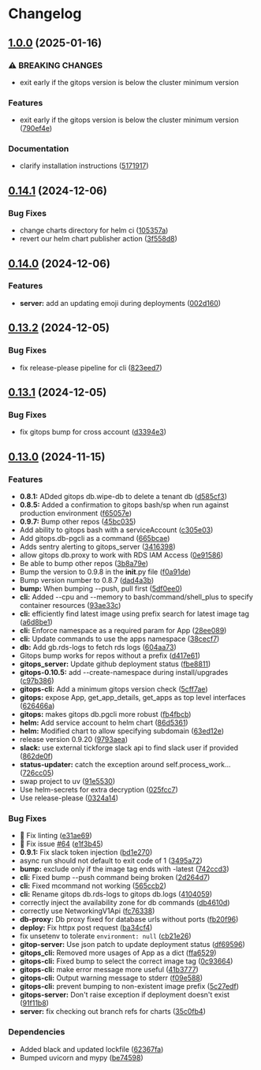 # Changelog

## [1.0.0](https://github.com/uptick/gitops/compare/cli-v0.14.1...cli-v1.0.0) (2025-01-16)


### ⚠ BREAKING CHANGES

* exit early if the gitops version is below the cluster minimum version

### Features

* exit early if the gitops version is below the cluster minimum version ([790ef4e](https://github.com/uptick/gitops/commit/790ef4e75b92b5a68fdddc0b0d215a224ac6b5c0))


### Documentation

* clarify installation instructions ([5171917](https://github.com/uptick/gitops/commit/517191793c3a73eff9a02cb6bdd9ffe1bbaf2ee8))

## [0.14.1](https://github.com/uptick/gitops/compare/cli-v0.14.0...cli-v0.14.1) (2024-12-06)


### Bug Fixes

* change charts directory for helm ci ([105357a](https://github.com/uptick/gitops/commit/105357a831f9efdf4f743fc5abc7937aa0d266f0))
* revert our helm chart publisher action ([3f558d8](https://github.com/uptick/gitops/commit/3f558d85d631e3384a2417a20fd32f25a94fc13e))

## [0.14.0](https://github.com/uptick/gitops/compare/cli-v0.13.2...cli-v0.14.0) (2024-12-06)


### Features

* **server:** add an updating emoji during deployments ([002d160](https://github.com/uptick/gitops/commit/002d160daa4a90ebf158cd3e0fc224cb3854baba))

## [0.13.2](https://github.com/uptick/gitops/compare/cli-v0.13.1...cli-v0.13.2) (2024-12-05)


### Bug Fixes

* fix release-please pipeline for cli ([823eed7](https://github.com/uptick/gitops/commit/823eed79a8654f91f0bf521f70a63ae31d09e228))

## [0.13.1](https://github.com/uptick/gitops/compare/cli-v0.13.0...cli-v0.13.1) (2024-12-05)


### Bug Fixes

* fix gitops bump for cross account ([d3394e3](https://github.com/uptick/gitops/commit/d3394e3214d104c323fb397d885c118a36075b5b))

## [0.13.0](https://github.com/uptick/gitops/compare/cli-v0.12.1...cli-v0.13.0) (2024-11-15)


### Features

* **0.8.1:** ADded gitops db.wipe-db to delete a tenant db ([d585cf3](https://github.com/uptick/gitops/commit/d585cf357818007d27cd9e7284ba7677404cc200))
* **0.8.5:** Added a confirmation to gitops bash/sp when run against production environment ([f65057e](https://github.com/uptick/gitops/commit/f65057ef337a6fe34f3510c889c2284c1fdb7218))
* **0.9.7:** Bump other repos ([45bc035](https://github.com/uptick/gitops/commit/45bc0359d090897e2c99b7dbb650392d37069086))
* Add ability to gitops bash with a serviceAccount ([c305e03](https://github.com/uptick/gitops/commit/c305e03a253786cc9eed12b116af4f844e7161bc))
* Add gitops.db-pgcli as a command ([665bcae](https://github.com/uptick/gitops/commit/665bcae9a2018d2c7c108d14a9958501040d23af))
* Adds sentry alerting to gitops_server ([3416398](https://github.com/uptick/gitops/commit/34163988e24bc8b679f1561bbdc8a32a82624677))
* allow gitops db.proxy to work with RDS IAM Access ([0e91586](https://github.com/uptick/gitops/commit/0e9158690f0299bd9171648486d6ce3152c411cc))
* Be able to bump other repos ([3b8a79e](https://github.com/uptick/gitops/commit/3b8a79e138609361b6d1b8af6b4b1e2154ad2ca1))
* Bump the version to 0.9.8 in the __init__.py file ([f0a91de](https://github.com/uptick/gitops/commit/f0a91decb6776c2b64d42855ef5e9c0cf6d96633))
* Bump version number to 0.8.7 ([dad4a3b](https://github.com/uptick/gitops/commit/dad4a3baee106bb82801de596c4de70e5a06f3cf))
* **bump:** When bumping --push, pull first ([5df0ee0](https://github.com/uptick/gitops/commit/5df0ee03ecd9ba67e97d09a16fcee7d18eea4ad6))
* **cli:** Added --cpu and --memory to bash/command/shell_plus to specify container resources ([93ae33c](https://github.com/uptick/gitops/commit/93ae33ccb0c2b3b4a356d55efb6a01ddd081d05e))
* **cli:** efficiently find latest image using prefix search for latest image tag ([a6d8be1](https://github.com/uptick/gitops/commit/a6d8be1eb5db2dcae2527b8e07cc71e993d8c7ec))
* **cli:** Enforce namespace as a required param for App ([28ee089](https://github.com/uptick/gitops/commit/28ee0891ae864faf907038c0a8052d96f16371b3))
* **cli:** Update commands to use the apps namespace ([38cecf7](https://github.com/uptick/gitops/commit/38cecf7a4ff6be270a6fa37e920bcf3df73d84e8))
* **db:** Add gb.rds-logs to fetch rds logs ([604aa73](https://github.com/uptick/gitops/commit/604aa73a5d176badd07d4a2146aa81a261cc304c))
* Gitops bump works for repos without a prefix ([d417e61](https://github.com/uptick/gitops/commit/d417e61fd165276991bd8f28dd5b070f357296a2))
* **gitops_server:** Update github deployment status ([fbe8811](https://github.com/uptick/gitops/commit/fbe88119814ffd49b7713487dddb85b99e63f94e))
* **gitops-0.10.5:** add --create-namespace during install/upgrades ([c97b386](https://github.com/uptick/gitops/commit/c97b3868a67df40b2a6b312aae80d9361257ae1b))
* **gitops-cli:** Add a minimum gitops version check ([5cff7ae](https://github.com/uptick/gitops/commit/5cff7aeb60edcc6a2413361ac6c7b5dd46c8de79))
* **gitops:** expose App, get_app_details, get_apps as top level interfaces ([626466a](https://github.com/uptick/gitops/commit/626466a5034c532995e41b0cf476f182bb3679f0))
* **gitops:** makes gitops db.pgcli more robust ([fb4fbcb](https://github.com/uptick/gitops/commit/fb4fbcb38166bdef1d119c2ecbebf61592f4f79d))
* **helm:** Add service account to helm chart ([86d5361](https://github.com/uptick/gitops/commit/86d5361e5cd908be486dcfe238a2f8f8282e3a86))
* **helm:** Modified chart to allow specifying subdomain ([63ed12e](https://github.com/uptick/gitops/commit/63ed12eeb389be9bbdb230f0586b2f4340402c8e))
* release version 0.9.20 ([9793aea](https://github.com/uptick/gitops/commit/9793aea22877ecac49a9aee1815dc0b9923fad40))
* **slack:** use external tickforge slack api to find slack user if provided ([862de0f](https://github.com/uptick/gitops/commit/862de0fcd0ab881d5c8154c530584e2c7fc5f2aa))
* **status-updater:** catch the exception around self.process_work... ([726cc05](https://github.com/uptick/gitops/commit/726cc05160b6cb1eb1cb36bb5e4555ba6bb0589f))
* swap project to uv ([91e5530](https://github.com/uptick/gitops/commit/91e5530240a344018bfa42749fe0ac8235799609))
* Use helm-secrets for extra decryption ([025fcc7](https://github.com/uptick/gitops/commit/025fcc7996ac1f01aededf1a721cb6297b89872e))
* Use release-please ([0324a14](https://github.com/uptick/gitops/commit/0324a148d3b7c1df47cadf8345dd42dd20906914))


### Bug Fixes

* :art: Fix linting ([e31ae69](https://github.com/uptick/gitops/commit/e31ae693687871a00959463586ff1e6924897b77))
* :bug: Fix issue [#64](https://github.com/uptick/gitops/issues/64) ([e1f3b45](https://github.com/uptick/gitops/commit/e1f3b45d0b82ab71f009eea5f9da6c8ad34adbc5))
* **0.9.1:** Fix slack token injection ([bd1e270](https://github.com/uptick/gitops/commit/bd1e27093a2346cae648bcb1ced492ed102e9a63))
* async run should not default to exit code of 1 ([3495a72](https://github.com/uptick/gitops/commit/3495a7214c39f948bcef1b9577fbfb03a15ae887))
* **bump:** exclude only if the image tag ends with -latest ([742ccd3](https://github.com/uptick/gitops/commit/742ccd349fc8c0cb1812c41b374aa1ceda4cb8cd))
* **cli:** Fixed bump --push command being broken ([2d264d7](https://github.com/uptick/gitops/commit/2d264d7e082261cf3ce6a08593e53ceeb4149c65))
* **cli:** Fixed mcommand not working ([565ccb2](https://github.com/uptick/gitops/commit/565ccb2c7a72268a98b95594885146221a30a92b))
* **cli:** Rename gitops db.rds-logs to gitops db.logs ([4104059](https://github.com/uptick/gitops/commit/4104059a8b1a90a394d0a218581bd7474c91f95b))
* correctly inject the availability zone for db commands ([db4610d](https://github.com/uptick/gitops/commit/db4610d75df1cb6520add97d43a946957b808495))
* correctly use NetworkingV1Api ([fc76338](https://github.com/uptick/gitops/commit/fc76338a94d349eacecc07d2d8ca543929e6d966))
* **db-proxy:** Db proxy fixed for database urls without ports ([fb20f96](https://github.com/uptick/gitops/commit/fb20f9691acbfd68abff653af532d1b86fd9baf7))
* **deploy:** Fix httpx post request ([ba34cf4](https://github.com/uptick/gitops/commit/ba34cf4076b32f8246445cc58b4335d40a03ea60))
* fix unsetenv to tolerate `environment: null` ([cb21e26](https://github.com/uptick/gitops/commit/cb21e268d1a80d47bdb62c439be558c9f39fbe3d))
* **gitop-server:** Use json patch to update deployment status ([df69596](https://github.com/uptick/gitops/commit/df695968a1327da77e70cda0330364e08889fa25))
* **gitops_cli:** Removed more usages of App as a dict ([ffa6529](https://github.com/uptick/gitops/commit/ffa65293edae9d33100aceb4c6fa6b1fc011d801))
* **gitops-cli:** Fixed bump to select the correct image tag ([0c93664](https://github.com/uptick/gitops/commit/0c93664f8978d58f4179f770aedfeb2e3ece15c6))
* **gitops-cli:** make error message more useful ([41b3777](https://github.com/uptick/gitops/commit/41b37770dae923b577dc226f22e49daf97a49957))
* **gitops-cli:** Output warning message to stderr ([f09e588](https://github.com/uptick/gitops/commit/f09e588af2ca5f9c853ed7301b9b9ece83722ac1))
* **gitops-cli:** prevent bumping to non-existent image prefix ([5c27edf](https://github.com/uptick/gitops/commit/5c27edfdce86d1da61ed0a99ce6c3b5f86eab6ff))
* **gitops-server:** Don't raise exception if deployment doesn't exist ([91f11b8](https://github.com/uptick/gitops/commit/91f11b859e67074c8066470e3ab9b981f5816f00))
* **server:** fix checking out branch refs for charts ([35c0fb4](https://github.com/uptick/gitops/commit/35c0fb448480306dad153f6c7dd1c889469241b9))


### Dependencies

* Added black and updated lockfile ([62367fa](https://github.com/uptick/gitops/commit/62367fab35f502a3205bccf7fcc1c565d9a51613))
* Bumped uvicorn and mypy ([be74598](https://github.com/uptick/gitops/commit/be74598a5c34c67d006613ae033910e763522be3))
